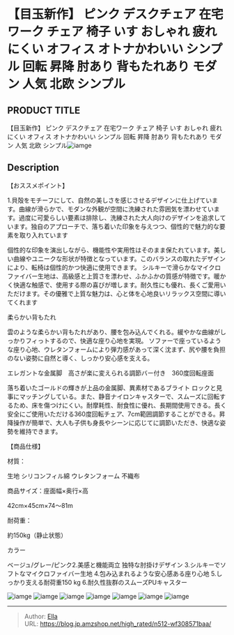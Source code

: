 # 【目玉新作】 ピンク  デスクチェア 在宅ワーク チェア 椅子 いす  おしゃれ 疲れにくい オフィス オトナかわいい シンプル 回転 昇降 肘あり 背もたれあり モダン 人気 北欧 シンプル


## PRODUCT TITLE 

【目玉新作】 ピンク  デスクチェア 在宅ワーク チェア 椅子 いす  おしゃれ 疲れにくい オフィス オトナかわいい シンプル 回転 昇降 肘あり 背もたれあり モダン 人気 北欧 シンプル![iamge](https://b2bfiles1.gigab2b.cn/image/wkseller/301/20230727_7049ca6e2f0e545d1d018ef33b48acc6.jpg)

## Description

【おススメポイント】

1.貝殻をモチーフにして、自然の美しさを感じさせるデザインに仕上げています。曲線が滑らかで、モダンな外観が空間に洗練された雰囲気を漂わせています。過度に可愛らしい要素は排除し、洗練された大人向けのデザインを追求しています。独自のアプローチで、落ち着いた印象を与えつつ、個性的で魅力的な要素を取り入れています






個性的な印象を演出しながら、機能性や実用性はそのまま保たれています。美しい曲線やユニークな形状が特徴となっています。このバランスの取れたデザインにより、転椅は個性的かつ快適に使用できます。 シルキーで滑らかなマイクロファイバー生地は、高級感と上質さを漂わせ、ふかふかの質感が特徴です。暖かく快適な触感で、使用する際の喜びが増します。耐久性にも優れ、長くご愛用いただけます。その優雅で上質な魅力は、心と体を心地良いリラックス空間に導いてくれます




柔らかい背もたれ

雲のような柔らかい背もたれがあり、腰を包み込んでくれる。緩やかな曲線がしっかりフィっトするので、快適な座り心地を実現。 ソファーで座っているような座り心地、ウレタンフォームにより弾力感があって深く沈まず、尻や腰を負担のない姿勢に自然と導く、しっかり安心感を支える。




エレガントな金属脚　高さが楽に変えられる調節バー付き　360度回転座面

落ち着いたゴールドの輝きが上品の金属脚、異素材であるブライト ロックと見事にマッチングしている。また、静音ナイロンキャスターで、スムーズに回転するため、床を傷つけにくい。耐摩耗性、耐食性に優れ、長期間使用できる。長く安全にご使用いただける360度回転チェア、7cm範囲調節することができる。昇降操作が簡単で、大人も子供も身長やシーンに応じてに調節いただき、快適な姿勢を維持できます。




【商品仕様】





材質：

生地 シリコンフィル綿  ウレタンフォーム 不織布



商品サイズ：座面幅×奥行×高

42cm×45cm×74～81m



耐荷重：

約150kg（静止状態）



カラー

ベージュ/グレー/ピンク2.美感と機能両立 独特な肘掛けデザイン
3.シルキーでソフトなマイクロファイバー生地
4.包み込まれるような安心感ある座り心地
5.しっかり支える耐荷重150 kg
6.耐久性抜群のスムーズPUキャスター





![iamge](https://b2bfiles1.gigab2b.cn/image/wkseller/301/20230727_102fb4f3bf1928cb43dba683b3a58869.jpg)
![iamge](https://b2bfiles1.gigab2b.cn/image/wkseller/301/20230727_3ce2d20d8c7fa2f4ba48b89edfcd67ff.jpg)
![iamge](https://b2bfiles1.gigab2b.cn/image/wkseller/301/20230727_5b4879e99177add281e06abc73b23e6d.jpg)
![iamge](https://b2bfiles1.gigab2b.cn/image/wkseller/301/20230727_79252ed0acdcde8fb3217c0f8d683371.jpg)
![iamge](https://b2bfiles1.gigab2b.cn/image/wkseller/301/20230727_2bd84da9f1652ae950e12a40553379db.jpg)
![iamge](https://b2bfiles1.gigab2b.cn/image/wkseller/301/20230727_818794e1d25e2dd26ff9c9cc6a4d058d.jpg)
![iamge](https://b2bfiles1.gigab2b.cn/image/wkseller/301/20230727_559c64e8166efd4912b08bed3150b288.jpg)


---

> Author: [Ella](https://blog.jp.amzshop.net/)  
> URL: https://blog.jp.amzshop.net/high_rated/n512-wf308571baa/  

